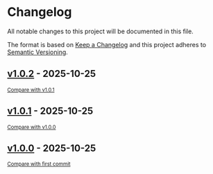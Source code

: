 # Changelog

All notable changes to this project will be documented in this file.

The format is based on [Keep a Changelog](http://keepachangelog.com/en/1.0.0/)
and this project adheres to [Semantic Versioning](http://semver.org/spec/v2.0.0.html).

<!-- insertion marker -->
## [v1.0.2](https://github.com/um-computacion/computacion-2025-backgammon-felialiaga/releases/tag/v1.0.2) - 2025-10-25

<small>[Compare with v1.0.1](https://github.com/um-computacion/computacion-2025-backgammon-felialiaga/compare/v1.0.1...v1.0.2)</small>

## [v1.0.1](https://github.com/um-computacion/computacion-2025-backgammon-felialiaga/releases/tag/v1.0.1) - 2025-10-25

<small>[Compare with v1.0.0](https://github.com/um-computacion/computacion-2025-backgammon-felialiaga/compare/v1.0.0...v1.0.1)</small>

## [v1.0.0](https://github.com/um-computacion/computacion-2025-backgammon-felialiaga/releases/tag/v1.0.0) - 2025-10-25

<small>[Compare with first commit](https://github.com/um-computacion/computacion-2025-backgammon-felialiaga/compare/e0886fad79c887176a791b569d4beac70138f7fe...v1.0.0)</small>

